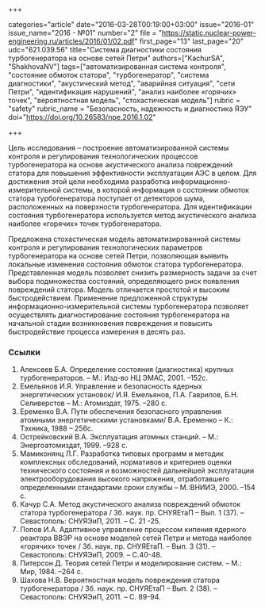 +++

categories="article"
date="2016-03-28T00:19:00+03:00"
issue="2016-01"
issue_name="2016 - №01"
number="2"
file = "https://static.nuclear-power-engineering.ru/articles/2016/01/02.pdf"
first_page="13"
last_page="20"
udc="621.039.56"
title="Система диагностики состояния турбогенератора на основе сетей Петри"
authors=["KachurSA", "ShakhovaNV"]
tags=["автоматизированная система контроля", "состояние обмоток статора", "турбогенератор", "система диагностики", "акустический метод", "аварийная ситуация", "сети Петри", "идентификация нарушений", "анализ наиболее «горячих» точек", "вероятностная модель", "стохастическая модель"]
rubric = "safety"
rubric_name = "Безопасность, надежность и диагностика ЯЭУ"
doi="https://doi.org/10.26583/npe.2016.1.02"

+++

Цель исследования – построение автоматизированной системы контроля и регулирования технологических процессов турбогенератора на основе акустического анализа повреждений статора для повышения эффективности эксплуатации АЭС в целом. Для достижения этой цели необходима разработка информационно-измерительной системы, в которой информация о состоянии обмоток статора турбогенератора поступает от детекторов шума, расположенных на поверхности турбогенератора. Для идентификации состояния турбогенератора используется метод акустического анализа наиболее «горячих» точек турбогенератора.

Предложена стохастическая модель автоматизированной системы контроля и регулирования технологических параметров турбогенератора на основе сетей Петри, позволяющая выявить локальные изменения состояния обмоток статора турбогенератора. Представленная модель позволяет снизить размерность задачи за счет выбора подмножества состояний, определяющего риск появления повреждений статора. Модель отличается простотой и высоким быстродействием. Применение предложенной структуры информационно-измерительной системы турбогенератора позволяет осуществлять диагностирование состояния турбогенератора на начальной стадии возникновения повреждения и повысить быстродействие процесса измерения в десять раз.

### Ссылки

1. Алексеев Б.А. Определение состояния (диагностика) крупных турбогенераторов. – М.: Изд-во НЦ ЭМАС, 2001. –152с.
2. Емельянов И.Я. Управление и безопасность ядерных энергетических установок/ И.Я. Емельянов, П.А. Гаврилов, Б.Н. Селиверстов – М.: Атомиздат, 1975. –280 с.
3. Еременко В.А. Пути обеспечения безопасного управления атомными энергетическими установками/ В.А. Еременко – К.: Тэхника, 1988 – 256с.
4. Острейковский В.А. Эксплуатация атомных станций. – М.: Энергоатомиздат, 1999. –928 с.
5. Мамиконянц Л.Г. Разработка типовых программ и методик комплексных обследований, нормативов и критериев оценки технического состояния и возможностей дальнейшей эксплуатации электрооборудования высокого напряжения, отработавшего определенными стандартами сроки службы – М.:ВНИИЭ, 2000. –154 с.
6. Качур С.А. Метод акустического анализа повреждений обмоток статора турбогенератора / Зб. наук. пр. СНУЯЕтаП – Вып. 1 (37). –Севастополь: СНУЯЭиП, 2011. – С. 21 -25.
7. Попов И.А. Адаптивное управление процессом кипения ядерного реактора ВВЭР на основе моделей сетей Петри и метода наиболее «горячих» точек / Зб. наук. пр. СНУЯЕтаП. – Вып. 3 (31). – Севастополь: СНУЯЭиП, 2009. – С.40-48.
8. Питерсон Д. Теория сетей Петри и моделирование систем. – М.: Мир, 1984. –264 с.
9. Шахова Н.В. Вероятностная модель повреждения статора турбогенератора / Зб. наук. пр. СНУЯЕтаП – Вып. 2 (38). – Севастополь: СНУЯЭиП, 2011. – С. 89-94.